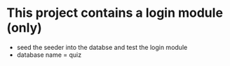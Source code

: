 # This project contains a login module (only)
- seed the seeder into the databse and test the login module
- database name = quiz
